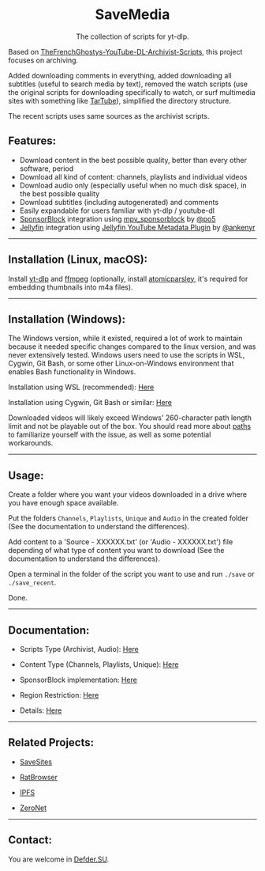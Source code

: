 <h1 align="center">SaveMedia</h1>

<p align="center">The collection of scripts for yt-dlp.</p>

Based on [TheFrenchGhostys-YouTube-DL-Archivist-Scripts](https://github.com/TheFrenchGhosty/TheFrenchGhostys-YouTube-DL-Archivist-Scripts), this project focuses on archiving.

Added downloading comments in everything, added downloading all subtitles (useful to search media by text), removed the watch scripts (use the original scripts for downloading specifically to watch, or surf multimedia sites with something like [TarTube](https://github.com/axcore/tartube)), simplified the directory structure.

The recent scripts uses same sources as the archivist scripts.

## Features:

- Download content in the best possible quality, better than every other software, period
- Download all kind of content: channels, playlists and individual videos
- Download audio only (especially useful when no much disk space), in the best possible quality
- Download subtitles (including autogenerated) and comments
- Easily expandable for users familiar with yt-dlp / youtube-dl
- [SponsorBlock](https://sponsor.ajay.app/) integration using [mpv_sponsorblock](https://github.com/po5/mpv_sponsorblock) by [@po5](https://github.com/po5)
- [Jellyfin](https://jellyfin.org/) integration using [Jellyfin YouTube Metadata Plugin](https://github.com/ankenyr/jellyfin-youtube-metadata-plugin) by [@ankenyr](https://github.com/ankenyr)

---

## Installation (Linux, macOS):

Install [yt-dlp](https://github.com/yt-dlp/yt-dlp) and [ffmpeg](https://www.ffmpeg.org/) (optionally, install [atomicparsley](https://github.com/wez/atomicparsley), it's required for embedding thumbnails into m4a files).

---

## Installation (Windows):

The Windows version, while it existed, required a lot of work to maintain because it needed specific changes compared to the linux version, and was never extensively tested. Windows users need to use the scripts in WSL, Cygwin, Git Bash, or some other Linux-on-Windows environment that enables Bash functionality in Windows.
 
Installation using WSL (recommended): [Here](docs/WSL.md)

Installation using Cygwin, Git Bash or similar: [Here](docs/Cygwin-Git-Bash.md)

Downloaded videos will likely exceed Windows' 260-character path length limit and not be playable out of the box. You should read more about [paths](docs/About-Paths.md) to familiarize yourself with the issue, as well as some potential workarounds.

---

## Usage: 

Create a folder where you want your videos downloaded in a drive where you have enough space available.

Put the folders `Channels`, `Playlists`, `Unique` and `Audio` in the created folder (See the documentation to understand the differences).

Add content to a 'Source - XXXXXX.txt' (or 'Audio - XXXXXX.txt') file depending of what type of content you want to download (See the documentation to understand the differences).

Open a terminal in the folder of the script you want to use and run `./save` or `./save_recent`.

Done.

---

## Documentation:

- Scripts Type (Archivist, Audio): [Here](docs/Scripts-Type.md)

- Content Type (Channels, Playlists, Unique): [Here](docs/Content-Type.md)

- SponsorBlock implementation: [Here](docs/SponsorBlock.md)

- Region Restriction: [Here](docs/Region-Restriction.md)

- Details: [Here](docs/Details.md) 

---

## Related Projects:

- [SaveSites](https://github.com/defder-su/SaveSites)

- [RatBrowser](https://ratbrowser.com)

- [IPFS](https://ipfs.io)

- [ZeroNet](https://zeronet.io)

---

## Contact:

You are welcome in [Defder.SU](https://defder.su).
